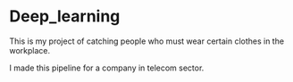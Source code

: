 # Deep_learning

This is my project of catching people who must wear certain clothes in the workplace.

I made this pipeline for a company in telecom sector.
